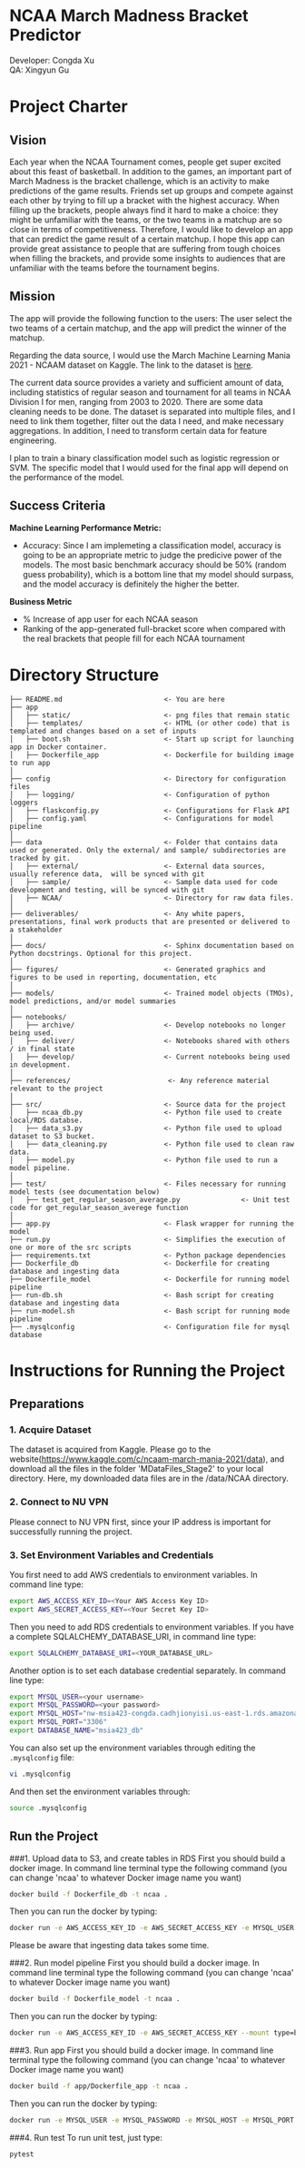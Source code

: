 # NCAA March Madness Bracket Predictor

Developer: Congda Xu \
QA: Xingyun Gu


# Project Charter



## Vision
Each year when the NCAA Tournament comes, people get super excited about this feast of basketball. In addition to the games, an important part of March Madness is the bracket challenge, which is an activity to make predictions of the game results. Friends set up groups and compete against each other by trying to fill up a bracket with the highest accuracy. When filling up the brackets, people always find it hard to make a choice: they might be unfamiliar with the teams, or the two teams in a matchup are so close in terms of competitiveness. Therefore, I would like to develop an app that can predict the game result of a certain matchup. I hope this app can provide great assistance to people that are suffering from tough choices when filling the brackets, and provide some insights to audiences that are unfamiliar with the teams before the tournament begins.


## Mission
The app will provide the following function to the users:
The user select the two teams of a certain matchup, and the app will predict the winner of the matchup.

Regarding the data source, I would use the March Machine Learning Mania 2021 - NCAAM dataset on Kaggle. The link to the dataset is [here](https://www.kaggle.com/c/ncaam-march-mania-2021/data). 

The current data source provides a variety and sufficient amount of data, including statistics of regular season and tournament for all teams in NCAA Division I for men, ranging from 2003 to 2020. There are some data cleaning needs to be done. The dataset is separated into multiple files, and I need to link them together, filter out the data I need, and make necessary aggregations. In addition, I need to transform certain data for feature engineering.

I plan to train a binary classification model such as logistic regression or SVM. The specific model that I would used for the final app will depend on the performance of the model.


## Success Criteria
**Machine Learning Performance Metric:**

 - Accuracy: Since I am implemeting a classification model, accuracy is going to be an appropriate metric to judge the predicive power of the models. The most basic benchmark accuracy should be 50% (random guess probability), which is a bottom line that my model should surpass, and the model accuracy is definitely the higher the better.

**Business Metric**

 - % Increase of app user for each NCAA season
 - Ranking of the app-generated full-bracket score when compared with the real brackets that people fill for each NCAA tournament

# Directory Structure
```
├── README.md                         <- You are here
├── app
│   ├── static/                       <- png files that remain static
│   ├── templates/                    <- HTML (or other code) that is templated and changes based on a set of inputs
│   ├── boot.sh                       <- Start up script for launching app in Docker container.
│   ├── Dockerfile_app                <- Dockerfile for building image to run app  
│
├── config                            <- Directory for configuration files 
│   ├── logging/                      <- Configuration of python loggers
│   ├── flaskconfig.py                <- Configurations for Flask API 
│   ├── config.yaml                   <- Configurations for model pipeline 
│
├── data                              <- Folder that contains data used or generated. Only the external/ and sample/ subdirectories are tracked by git. 
│   ├── external/                     <- External data sources, usually reference data,  will be synced with git
│   ├── sample/                       <- Sample data used for code development and testing, will be synced with git
│   ├── NCAA/                         <- Directory for raw data files.
│
├── deliverables/                     <- Any white papers, presentations, final work products that are presented or delivered to a stakeholder 
│
├── docs/                             <- Sphinx documentation based on Python docstrings. Optional for this project. 
│
├── figures/                          <- Generated graphics and figures to be used in reporting, documentation, etc
│
├── models/                           <- Trained model objects (TMOs), model predictions, and/or model summaries
│
├── notebooks/
│   ├── archive/                      <- Develop notebooks no longer being used.
│   ├── deliver/                      <- Notebooks shared with others / in final state
│   ├── develop/                      <- Current notebooks being used in development.
│
├── references/                        <- Any reference material relevant to the project
│
├── src/                              <- Source data for the project 
│   ├── ncaa_db.py                    <- Python file used to create local/RDS databse.
│   ├── data_s3.py                    <- Python file used to upload dataset to S3 bucket.
│   ├── data_cleaning.py              <- Python file used to clean raw data.
│   ├── model.py                      <- Python file used to run a model pipeline.
│
├── test/                             <- Files necessary for running model tests (see documentation below) 
│   ├── test_get_regular_season_average.py               <- Unit test code for get_regular_season_averege function
│
├── app.py                            <- Flask wrapper for running the model 
├── run.py                            <- Simplifies the execution of one or more of the src scripts  
├── requirements.txt                  <- Python package dependencies 
├── Dockerfile_db                     <- Dockerfile for creating database and ingesting data
├── Dockerfile_model                  <- Dockerfile for running model pipeline
├── run-db.sh                         <- Bash script for creating database and ingesting data
├── run-model.sh                      <- Bash script for running mode pipeline
├── .mysqlconfig                      <- Configuration file for mysql database
```

# Instructions for Running the Project
## Preparations
### 1. Acquire Dataset
The dataset is acquired from Kaggle. Please go to the website(https://www.kaggle.com/c/ncaam-march-mania-2021/data), and 
download all the files in the folder 'MDataFiles_Stage2' to your local directory. Here, my downloaded data files are in the 
/data/NCAA directory. 

### 2. Connect to NU VPN
Please connect to NU VPN first, since your IP address is important for successfully running the project.

### 3. Set Environment Variables and Credentials
You first need to add AWS credentials to environment variables. In command line type:
```bash
export AWS_ACCESS_KEY_ID=<Your AWS Access Key ID>
export AWS_SECRET_ACCESS_KEY=<Your Secret Key ID>
```
Then you need to add RDS credentials to environment variables.
If you have a complete SQLALCHEMY_DATABASE_URI, in command line type:
```bash
export SQLALCHEMY_DATABASE_URI=<YOUR_DATABASE_URL>
```
Another option is to set each database credential separately. In command line type:
```bash
export MYSQL_USER=<your username>
export MYSQL_PASSWORD=<your password>
export MYSQL_HOST="nw-msia423-congda.cadhjionyisi.us-east-1.rds.amazonaws.com"
export MYSQL_PORT="3306"
export DATABASE_NAME="msia423_db"
```
You can also set up the environment variables through editing the `.mysqlconfig` file:
```bash
vi .mysqlconfig
```
And then set the environment variables through:
```bash
source .mysqlconfig
```

## Run the Project
###1. Upload data to S3, and create tables in RDS
First you should build a docker image. In command line terminal type the following command (you can change 'ncaa' to whatever Docker image name you want)
```bash
docker build -f Dockerfile_db -t ncaa .
```
Then you can run the docker by typing:
```bash
docker run -e AWS_ACCESS_KEY_ID -e AWS_SECRET_ACCESS_KEY -e MYSQL_USER -e MYSQL_PASSWORD -e MYSQL_HOST -e MYSQL_PORT -e DATABASE_NAME --mount type=bind,source="$(pwd)",target=/app/ ncaa run-db.sh
```
Please be aware that ingesting data takes some time. 

###2. Run model pipeline
First you should build a docker image. In command line terminal type the following command (you can change 'ncaa' to whatever Docker image name you want)
```bash
docker build -f Dockerfile_model -t ncaa .
```
Then you can run the docker by typing:
```bash
docker run -e AWS_ACCESS_KEY_ID -e AWS_SECRET_ACCESS_KEY --mount type=bind,source="$(pwd)",target=/app/ ncaa run-model.sh
```
###3. Run app
First you should build a docker image. In command line terminal type the following command (you can change 'ncaa' to whatever Docker image name you want)
```bash
docker build -f app/Dockerfile_app -t ncaa .
```
Then you can run the docker by typing:
```bash
docker run -e MYSQL_USER -e MYSQL_PASSWORD -e MYSQL_HOST -e MYSQL_PORT -e DATABASE_NAME -p 5000:5000 --name test ncaa
```
###4. Run test
To run unit test, just type:
```bash
pytest
```
